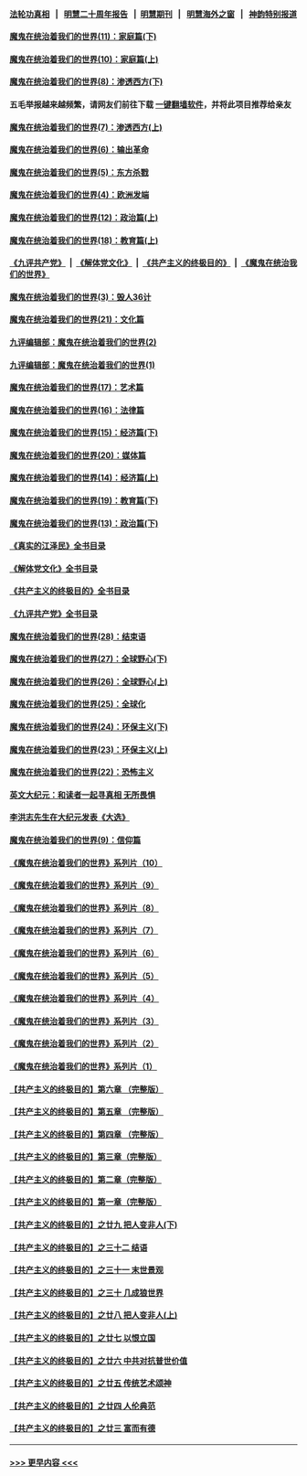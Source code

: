 #### [法轮功真相](https://github.com/gfw-breaker/truth/blob/master/README.md?t=0) &nbsp;&nbsp;|&nbsp;&nbsp; [明慧二十周年报告](https://github.com/gfw-breaker/mh-reports/blob/master/README.md?t=0) &nbsp;&nbsp;|&nbsp;&nbsp;[明慧期刊](https://github.com/gfw-breaker/mh-qikan) &nbsp;&nbsp;|&nbsp;&nbsp; [明慧海外之窗](https://github.com/gfw-breaker/mh-news/blob/master/README.md?t=0) &nbsp;&nbsp;|&nbsp;&nbsp; [神韵特别报道](https://github.com/gfw-breaker/mh-news/blob/master/shenyun.md?t=0)
#### [魔鬼在统治着我们的世界(11)：家庭篇(下)](../pages/nsc422/n10440961.md?t=12150401) 
#### [魔鬼在统治着我们的世界(10)：家庭篇(上)](../pages/nsc422/n10435448.md?t=12150401) 
#### [魔鬼在统治着我们的世界(8)：渗透西方(下)](../pages/nsc422/n10429603.md?t=12150401) 
#### 五毛举报越来越频繁，请网友们前往下载 [一键翻墙软件](https://github.com/gfw-breaker/ssr-accounts)，并将此项目推荐给亲友
#### [魔鬼在统治着我们的世界(7)：渗透西方(上)](../pages/nsc422/n10426013.md?t=12150401) 
#### [魔鬼在统治着我们的世界(6)：输出革命](../pages/nsc422/n10421536.md?t=12150401) 
#### [魔鬼在统治着我们的世界(5)：东方杀戮](../pages/nsc422/n10417707.md?t=12150401) 
#### [魔鬼在统治着我们的世界(4)：欧洲发端](../pages/nsc422/n10414890.md?t=12150401) 
#### [魔鬼在统治着我们的世界(12)：政治篇(上)](../pages/nsc422/n10444576.md?t=12150401) 
#### [魔鬼在统治着我们的世界(18)：教育篇(上)](../pages/nsc422/n10526970.md?t=12150401) 
#### [《九评共产党》](https://github.com/begood0513/9ping.md/blob/master/README.md) &nbsp;|&nbsp; [《解体党文化》](../../../../jtdwh.md/blob/master/README.md)  &nbsp;|&nbsp; [《共产主义的终极目的》](../../../../gczydzjmd.md/blob/master/README.md) &nbsp;|&nbsp; [《魔鬼在统治我们的世界》](../../../../mgztzwmdsj.md/blob/master/README.md) 
#### [魔鬼在统治着我们的世界(3)：毁人36计](../pages/nsc422/n10411583.md?t=12150401) 
#### [魔鬼在统治着我们的世界(21)：文化篇](../pages/nsc422/n10597706.md?t=12150401) 
#### [九评编辑部：魔鬼在统治着我们的世界(2)](../pages/nsc422/n10410036.md?t=12150401) 
#### [九评编辑部：魔鬼在统治着我们的世界(1)](../pages/nsc422/n10406825.md?t=12150401) 
#### [魔鬼在统治着我们的世界(17)：艺术篇](../pages/nsc422/n10499093.md?t=12150401) 
#### [魔鬼在统治着我们的世界(16)：法律篇](../pages/nsc422/n10485969.md?t=12150401) 
#### [魔鬼在统治着我们的世界(15)：经济篇(下)](../pages/nsc422/n10469975.md?t=12150401) 
#### [魔鬼在统治着我们的世界(20)：媒体篇](../pages/nsc422/n10586579.md?t=12150401) 
#### [魔鬼在统治着我们的世界(14)：经济篇(上)](../pages/nsc422/n10457370.md?t=12150401) 
#### [魔鬼在统治着我们的世界(19)：教育篇(下)](../pages/nsc422/n10564808.md?t=12150401) 
#### [魔鬼在统治着我们的世界(13)：政治篇(下)](../pages/nsc422/n10448270.md?t=12150401) 
#### [《真实的江泽民》全书目录](../pages/nsc422/n13721399.md?t=12150401) 
#### [《解体党文化》全书目录](../pages/nsc422/n13721157.md?t=12150401) 
#### [《共产主义的终极目的》全书目录](../pages/nsc422/n13721048.md?t=12150401) 
#### [《九评共产党》全书目录](../pages/nsc422/n13708085.md?t=12150401) 
#### [魔鬼在统治着我们的世界(28)：结束语](../pages/nsc422/n10936246.md?t=12150401) 
#### [魔鬼在统治着我们的世界(27)：全球野心(下)](../pages/nsc422/n10928319.md?t=12150401) 
#### [魔鬼在统治着我们的世界(26)：全球野心(上)](../pages/nsc422/n10900318.md?t=12150401) 
#### [魔鬼在统治着我们的世界(25)：全球化](../pages/nsc422/n10788205.md?t=12150401) 
#### [魔鬼在统治着我们的世界(24)：环保主义(下)](../pages/nsc422/n10695307.md?t=12150401) 
#### [魔鬼在统治着我们的世界(23)：环保主义(上)](../pages/nsc422/n10688613.md?t=12150401) 
#### [魔鬼在统治着我们的世界(22)：恐怖主义](../pages/nsc422/n10614727.md?t=12150401) 
#### [英文大纪元：和读者一起寻真相 无所畏惧](../pages/nsc422/n12542027.md?t=12150401) 
#### [李洪志先生在大纪元发表《大选》](../pages/nsc422/n12534746.md?t=12150401) 
#### [魔鬼在统治着我们的世界(9)：信仰篇](../pages/nsc422/n10432159.md?t=12150401) 
#### [《魔鬼在统治着我们的世界》系列片（10）](../pages/nsc422/n12292670.md?t=12150401) 
#### [《魔鬼在统治着我们的世界》系列片（9）](../pages/nsc422/n12290859.md?t=12150401) 
#### [《魔鬼在统治着我们的世界》系列片（8）](../pages/nsc422/n12287445.md?t=12150401) 
#### [《魔鬼在统治着我们的世界》系列片（7）](../pages/nsc422/n12283425.md?t=12150401) 
#### [《魔鬼在统治着我们的世界》系列片（6）](../pages/nsc422/n12282314.md?t=12150401) 
#### [《魔鬼在统治着我们的世界》系列片（5）](../pages/nsc422/n12281419.md?t=12150401) 
#### [《魔鬼在统治着我们的世界》系列片（4）](../pages/nsc422/n12274024.md?t=12150401) 
#### [《魔鬼在统治着我们的世界》系列片（3）](../pages/nsc422/n12271322.md?t=12150401) 
#### [《魔鬼在统治着我们的世界》系列片（2）](../pages/nsc422/n12269049.md?t=12150401) 
#### [《魔鬼在统治着我们的世界》系列片（1）](../pages/nsc422/n12267575.md?t=12150401) 
#### [【共产主义的终极目的】第六章 （完整版）](../pages/nsc422/n11428913.md?t=12150401) 
#### [【共产主义的终极目的】第五章 （完整版）](../pages/nsc422/n11428912.md?t=12150401) 
#### [【共产主义的终极目的】第四章 （完整版）](../pages/nsc422/n11428907.md?t=12150401) 
#### [【共产主义的终极目的】第三章（完整版）](../pages/nsc422/n11428848.md?t=12150401) 
#### [【共产主义的终极目的】第二章（完整版）](../pages/nsc422/n11428831.md?t=12150401) 
#### [【共产主义的终极目的】第一章（完整版）](../pages/nsc422/n11417651.md?t=12150401) 
#### [【共产主义的终极目的】之廿九 把人变非人(下)](../pages/nsc422/n11344140.md?t=12150401) 
#### [【共产主义的终极目的】之三十二 结语](../pages/nsc422/n11360535.md?t=12150401) 
#### [【共产主义的终极目的】之三十一 末世景观](../pages/nsc422/n11351129.md?t=12150401) 
#### [【共产主义的终极目的】之三十 几成狼世界](../pages/nsc422/n11348280.md?t=12150401) 
#### [【共产主义的终极目的】之廿八 把人变非人(上)](../pages/nsc422/n11340492.md?t=12150401) 
#### [【共产主义的终极目的】之廿七 以恨立国](../pages/nsc422/n11336944.md?t=12150401) 
#### [【共产主义的终极目的】之廿六 中共对抗普世价值](../pages/nsc422/n11324785.md?t=12150401) 
#### [【共产主义的终极目的】之廿五 传统艺术颂神](../pages/nsc422/n11296396.md?t=12150401) 
#### [【共产主义的终极目的】之廿四 人伦典范](../pages/nsc422/n11296397.md?t=12150401) 
#### [【共产主义的终极目的】之廿三 富而有德](../pages/nsc422/n11283598.md?t=12150401) 

----
#### [ >>> 更早内容 <<< ](../indexes/nsc422-earlier.md)
